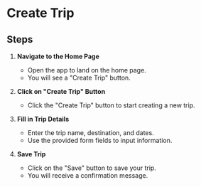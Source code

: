 # Create Trip

## Steps

1. **Navigate to the Home Page**

   - Open the app to land on the home page.
   - You will see a "Create Trip" button.

2. **Click on "Create Trip" Button**

   - Click the "Create Trip" button to start creating a new trip.

3. **Fill in Trip Details**

   - Enter the trip name, destination, and dates.
   - Use the provided form fields to input information.

4. **Save Trip**

   - Click on the "Save" button to save your trip.
   - You will receive a confirmation message.